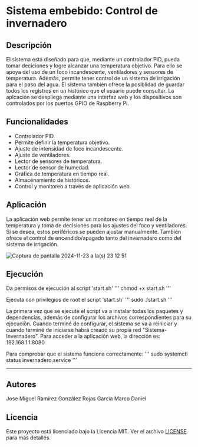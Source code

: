 # Sistema embebido: Control de invernadero

## Descripción

El sistema está diseñado para que, mediante un controlador PID, pueda tomar deciciones y logre alcanzar una temperatura objetivo. Para ello se apoya del uso de un foco incandescente, ventiladores y sensores de temperatura. Además, permite tener control de un sistema de irrigación para el paso del agua. 
El sistema también ofrece la posiblidad de guardar todos los registros en un histórico que el usuario puede consultar.
La aplcación se despliega mediante una interfaz web y los dispositivos son controlados por los puertos GPIO de Raspberry Pi.

## Funcionalidades

- Controlador PID.
- Permite definir la temperatura objetivo.
- Ajuste de intensidad de foco incandescente.
- Ajuste de ventiladores.
- Lector de sensores de temperatura.
- Lector de sensor de humedad.
- Gráfica de temperatura en tiempo real.
- Almacénamiento de históricos.
- Control y monitoreo a través de aplicación web.

## Aplicación

La aplicación web permite tener un monitoreo en tiempo real de la temperatura y toma de decisiones para los ajustes del foco y ventiladores. Si se desea, estos periféricos se pueden ajustar manualmente.
También ofrece el control de encendido/apagado tanto del invernadero como del sistema de irrigación.

![Captura de pantalla 2024-11-23 a la(s) 23 12 51](https://github.com/user-attachments/assets/93fcd5e8-19af-47ec-b70f-8a7c8a81738c)


## Ejecución

Da permisos de ejecución al script 'start.sh'
'''
chmod +x start.sh
'''

Ejecuta con privilegios de root el script 'start.sh'
'''
sudo ./start.sh
'''

La primera vez que se ejecute el script va a instalar todas los paquetes y dependencias, además de configurar los archivos correspondientes para su ejecución.
Cuando terminé de configurar, el sistema se va a reiniciar y cuando terminé de iniciarse habrá creado su propia red "Sistema-Invernadero".
Para acceder a la aplicación web, la dirección es: 192.168.1.1:8080

Para comprobar que el sistema funciona correctamente:
'''
sudo systemctl status invernadero.service
'''

---

## Autores

Jose Miguel Ramírez González
Rojas Garcia Marco Daniel

## Licencia

Este proyecto está licenciado bajo la Licencia MIT. Ver el archivo [LICENSE](LICENSE) para más detalles.
